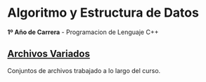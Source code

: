 # Algoritmo y Estructura de Datos

**1º Año de Carrera** - Programacion de Lenguaje C++

## [Archivos Variados]()
Conjuntos de archivos trabajado a lo largo del curso.
